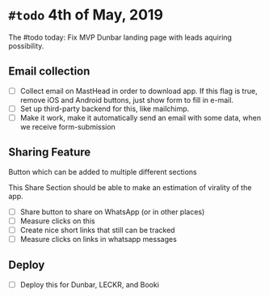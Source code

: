 
# `#todo` 4th of May, 2019

The #todo today: Fix MVP Dunbar landing page with leads aquiring possibility.

## Email collection

- [ ] Collect email on MastHead in order to download app. If this flag is true, remove iOS and Android buttons, just show form to fill in e-mail.
- [ ] Set up third-party backend for this, like mailchimp.
- [ ] Make it work, make it automatically send an email with some data, when we receive form-submission

## Sharing Feature

Button which can be added to multiple different sections

This Share Section should be able to make an estimation of virality of the app.

- [ ] Share button to share on WhatsApp (or in other places)
- [ ] Measure clicks on this
- [ ] Create nice short links that still can be tracked
- [ ] Measure clicks on links in whatsapp messages

## Deploy

- [ ] Deploy this for Dunbar, LECKR, and Booki